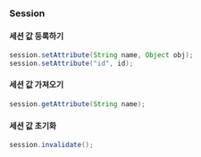 ### Session
#### 세션 값 등록하기
```java
session.setAttribute(String name, Object obj);
session.setAttribute("id", id);
```

#### 세션 값 가져오기
```java
session.getAttribute(String name);
```

#### 세션 값 초기화
```java
session.invalidate();
```
